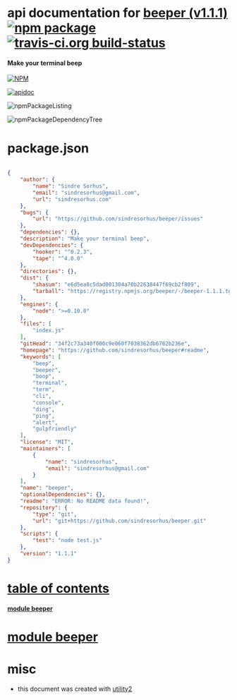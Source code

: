 # api documentation for  [beeper (v1.1.1)](https://github.com/sindresorhus/beeper#readme)  [![npm package](https://img.shields.io/npm/v/npmdoc-beeper.svg?style=flat-square)](https://www.npmjs.org/package/npmdoc-beeper) [![travis-ci.org build-status](https://api.travis-ci.org/npmdoc/node-npmdoc-beeper.svg)](https://travis-ci.org/npmdoc/node-npmdoc-beeper)
#### Make your terminal beep

[![NPM](https://nodei.co/npm/beeper.png?downloads=true)](https://www.npmjs.com/package/beeper)

[![apidoc](https://npmdoc.github.io/node-npmdoc-beeper/build/screenCapture.buildApidoc.browser.%252Fhome%252Ftravis%252Fbuild%252Fnpmdoc%252Fnode-npmdoc-beeper%252Ftmp%252Fbuild%252Fapidoc.html.png)](https://npmdoc.github.io/node-npmdoc-beeper/build/apidoc.html)

![npmPackageListing](https://npmdoc.github.io/node-npmdoc-beeper/build/screenCapture.npmPackageListing.svg)

![npmPackageDependencyTree](https://npmdoc.github.io/node-npmdoc-beeper/build/screenCapture.npmPackageDependencyTree.svg)



# package.json

```json

{
    "author": {
        "name": "Sindre Sorhus",
        "email": "sindresorhus@gmail.com",
        "url": "sindresorhus.com"
    },
    "bugs": {
        "url": "https://github.com/sindresorhus/beeper/issues"
    },
    "dependencies": {},
    "description": "Make your terminal beep",
    "devDependencies": {
        "hooker": "^0.2.3",
        "tape": "^4.0.0"
    },
    "directories": {},
    "dist": {
        "shasum": "e6d5ea8c5dad001304a70b22638447f69cb2f809",
        "tarball": "https://registry.npmjs.org/beeper/-/beeper-1.1.1.tgz"
    },
    "engines": {
        "node": ">=0.10.0"
    },
    "files": [
        "index.js"
    ],
    "gitHead": "34f2c73a340f000c9e060f7038362db6782b236e",
    "homepage": "https://github.com/sindresorhus/beeper#readme",
    "keywords": [
        "beep",
        "beeper",
        "boop",
        "terminal",
        "term",
        "cli",
        "console",
        "ding",
        "ping",
        "alert",
        "gulpfriendly"
    ],
    "license": "MIT",
    "maintainers": [
        {
            "name": "sindresorhus",
            "email": "sindresorhus@gmail.com"
        }
    ],
    "name": "beeper",
    "optionalDependencies": {},
    "readme": "ERROR: No README data found!",
    "repository": {
        "type": "git",
        "url": "git+https://github.com/sindresorhus/beeper.git"
    },
    "scripts": {
        "test": "node test.js"
    },
    "version": "1.1.1"
}
```



# <a name="apidoc.tableOfContents"></a>[table of contents](#apidoc.tableOfContents)

#### [module beeper](#apidoc.module.beeper)



# <a name="apidoc.module.beeper"></a>[module beeper](#apidoc.module.beeper)



# misc
- this document was created with [utility2](https://github.com/kaizhu256/node-utility2)
